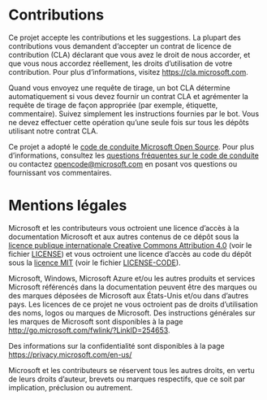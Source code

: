 
# <a name="contributing"></a>Contributions
Ce projet accepte les contributions et les suggestions.  La plupart des contributions vous demandent d’accepter un contrat de licence de contribution (CLA) déclarant que vous avez le droit de nous accorder, et que vous nous accordez réellement, les droits d’utilisation de votre contribution. Pour plus d’informations, visitez https://cla.microsoft.com.

Quand vous envoyez une requête de tirage, un bot CLA détermine automatiquement si vous devez fournir un contrat CLA et agrémenter la requête de tirage de façon appropriée (par exemple, étiquette, commentaire). Suivez simplement les instructions fournies par le bot. Vous ne devez effectuer cette opération qu’une seule fois sur tous les dépôts utilisant notre contrat CLA.

Ce projet a adopté le [code de conduite Microsoft Open Source](https://opensource.microsoft.com/codeofconduct/).
Pour plus d’informations, consultez les [questions fréquentes sur le code de conduite](https://opensource.microsoft.com/codeofconduct/faq/) ou contactez [opencode@microsoft.com](mailto:opencode@microsoft.com) en posant vos questions ou fournissant vos commentaires.

# <a name="legal-notices"></a>Mentions légales
Microsoft et les contributeurs vous octroient une licence d’accès à la documentation Microsoft et aux autres contenus de ce dépôt sous la [licence publique internationale Creative Commons Attribution 4.0](https://creativecommons.org/licenses/by/4.0/legalcode) (voir le fichier [LICENSE](LICENSE.md)) et vous octroient une licence d’accès au code du dépôt sous la [licence MIT](https://opensource.org/licenses/MIT) (voir le fichier [LICENSE-CODE](LICENSE-CODE.md)).

Microsoft, Windows, Microsoft Azure et/ou les autres produits et services Microsoft référencés dans la documentation peuvent être des marques ou des marques déposées de Microsoft aux États-Unis et/ou dans d’autres pays.
Les licences de ce projet ne vous octroient pas de droits d’utilisation des noms, logos ou marques de Microsoft.
Des instructions générales sur les marques de Microsoft sont disponibles à la page http://go.microsoft.com/fwlink/?LinkID=254653.

Des informations sur la confidentialité sont disponibles à la page https://privacy.microsoft.com/en-us/

Microsoft et les contributeurs se réservent tous les autres droits, en vertu de leurs droits d’auteur, brevets ou marques respectifs, que ce soit par implication, préclusion ou autrement.

